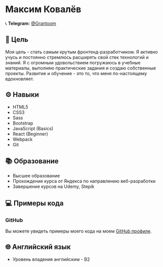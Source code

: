 # Максим Ковалёв

📞 **Telegram:** [@Grantoom](https://t.me/Grantoom)

## 🎯 Цель

Моя цель - стать самым крутым фронтенд-разработчиком. Я активно учусь и постоянно стремлюсь расширять свой стек технологий и знаний. Я с огромным удовольствием погружаюсь в учебные материалы, выполняю практические задания и создаю собственные проекты. Развитие и обучение - это то, что меня по-настоящему вдохновляет.

## ⚙️ Навыки

- HTML5
- CSS3
- Sass
- Bootstrap
- JavaScript (Basics)
- React (Beginner)
- Webpack
- Git

## 📚 Образование

- Высшее образование
- Прохождение курса от Яндекса по направлению веб-разработки
- Завершение курсов на Udemy, Stepik

## 💻 Примеры кода

### GitHub

Вы можете увидеть примеры моего кода на моем [GitHub профиле](https://github.com/Grantoom).

## 🌐 Английский язык

- Уровень владения английским - B2
